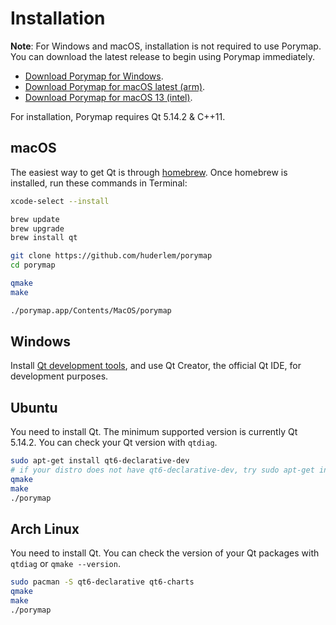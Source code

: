 # Installation

**Note**: For Windows and macOS, installation is not required to use Porymap. You can download the latest release to begin using Porymap immediately.

 - [Download Porymap for Windows](https://github.com/huderlem/porymap/releases/latest/download/porymap-windows.zip).
 - [Download Porymap for macOS latest (arm)](https://github.com/huderlem/porymap/releases/latest/download/porymap-macos-latest.zip).
 - [Download Porymap for macOS 13 (intel)](https://github.com/huderlem/porymap/releases/latest/download/porymap-macos-13.zip).


For installation, Porymap requires Qt 5.14.2 & C++11.

## macOS

The easiest way to get Qt is through [homebrew](https://brew.sh/). 
Once homebrew is installed, run these commands in Terminal:

```bash
xcode-select --install

brew update
brew upgrade
brew install qt

git clone https://github.com/huderlem/porymap
cd porymap

qmake
make

./porymap.app/Contents/MacOS/porymap
```

## Windows

Install [Qt development tools](https://www.qt.io/download-qt-installer), and use Qt Creator, the official Qt IDE, for development purposes.

## Ubuntu

You need to install Qt. The minimum supported version is currently Qt 5.14.2. You can check your Qt version
with `qtdiag`.

```bash
sudo apt-get install qt6-declarative-dev
# if your distro does not have qt6-declarative-dev, try sudo apt-get install qtdeclarative5-dev
qmake
make
./porymap
```

## Arch Linux

You need to install Qt. You can check the version of your Qt packages with `qtdiag` or `qmake --version`.

```bash
sudo pacman -S qt6-declarative qt6-charts
qmake
make
./porymap
```
